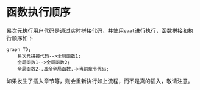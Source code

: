 # 函数执行顺序

易次元执行用户代码是通过实时拼接代码，并使用`eval`进行执行，函数拼接和执行顺序如下

```mermaid
graph TD;
    易次元拼接代码-->全局函数1;
    全局函数1-->全局函数2;
    全局函数2-.其余全局函数.->当前章节代码;
```

如果发生了插入章节等，则会重新执行如上流程，而不是真的插入，敬请注意。